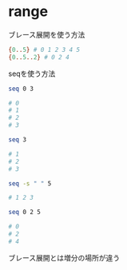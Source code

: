 # range

ブレース展開を使う方法

```sh
{0..5} # 0 1 2 3 4 5
{0..5..2} # 0 2 4
```

seqを使う方法

```sh
seq 0 3

# 0
# 1
# 2
# 3

seq 3

# 1
# 2
# 3

seq -s " " 5

# 1 2 3

seq 0 2 5

# 0
# 2
# 4
```

ブレース展開とは増分の場所が違う
